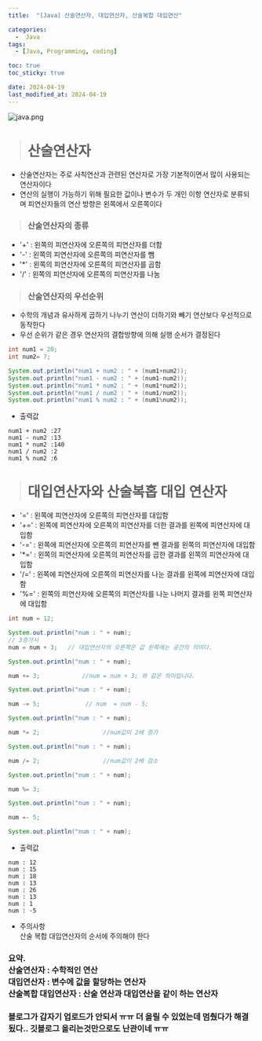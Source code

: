 ```yaml
---
title:  "[Java] 산술연산자, 대입연산자, 산술복합 대입연산" 

categories:
  -  Java
tags:
  - [Java, Programming, coding]

toc: true
toc_sticky: true

date: 2024-04-19
last_modified_at: 2024-04-19
---
```


![java.png](..%2Fassets%2Fimg%2Fjava.png)

> # 산술연산자

- 산술연산자는 주로 사칙연산과 관련된 연산자로 가장 기본적이면서 많이 사용되는 연산자이다
- 연산의 실행이 가능하기 위해 필요한 값이나 변수가 두 개인 이항 연산자로 분류되며 피연산자들의 연산 방향은 왼쪽에서 오른쪽이다

> ### 산술연산자의 종류
- '+' : 왼쪽의 피연산자에 오른쪽의 피연산자를 더함
- '-' : 왼쪽의 피연산자에 오른쪽의 피연산자를 뺌 
- '*' : 왼쪽의 피연산자에 오른쪽의 피연산자를 곱함
- '/' : 왼쪽의 피연산자에 오른쪽의 피연산자를 나눔

> ### 산술연산자의 우선순위
- 수학의 개념과 유사하게 곱하기 나누기 연산이 더하기와 빼기 연산보다 우선적으로 동작한다
- 우선 순위가 같은 경우 연산자의 결합방향에 의해 실행 순서가 결정된다

~~~java
int num1 = 20;
int num2= 7;

System.out.println("num1 + num2 : " + (num1+num2));
System.out.println("num1 - num2 : " + (num1-num2));
System.out.println("num1 * num2 : " + (num1*num2));
System.out.println("num1 / num2 : " + (num1/num2));
System.out.println("num1 % num2 : " + (num1%num2));
~~~

- 출력값

~~~
num1 + num2 :27
num1 - num2 :13
num1 * num2 :140
num1 / num2 :2
num1 % num2 :6
~~~

> # 대입연산자와 산술복홉 대입 연산자

- '=' : 왼쪽에 피연산자에 오른쪽의 피연산자를 대입함
- '+=' : 왼쪽에 피연산자에 오른쪽의 피연산자를 더한 결과를 왼쪽에 피연산자에 대입함
- '-=' : 왼쪽에 피연산자에 오른쪽의 피연산자를 뺀 결과를 왼쪽의 피연산자에 대입함
- '*=' : 왼쪽의 피연산자에 오른쪽의 피연산자를 곱한 결과를 왼쪽의 피연산자에 대입함
- '/=' : 왼쪽에 피연산자에 오른쪽의 피연산자를 나눈 결과를 왼쪽에 피연산자에 대입함
- '%=' : 왼쪽의 피연산자에 오른쪽의 피연산자를 나눈 나머지 결과를 왼쪽 피연산자에 대입함

~~~java
int num = 12;

System.out.println("num : " + num);
// 3증가시
num = num + 3;   // 대입연산자의 오른쪽은 값 왼쪽에는 공간의 의미다.

System.out.println("num : " + num);

num += 3;            //num = num + 3; 와 같은 의미입니다.

System.out.println("num : " + num);

num -= 5;             // num  = num - 5;

System.out.println("num : " + num);

num *= 2;                  //num값이 2배 증가

System.out.println("num : " + num);

num /= 2;                  //num값이 2배 감소

System.out.println("num : " + num);

num %= 3;

System.out.println("num : " + num);

num =- 5;

System.out.plintln("num : " + num);
~~~

- 출력값

~~~
num : 12
num : 15
num : 18
num : 13
num : 26
num : 13
num : 1
num : -5
~~~


- 주의사항<br> 
  산술 복합 대입연산자의 순서에 주의해야 한다

### 요약.<br>산술연산자 : 수학적인 연산<br>대입연산자 : 변수에 값을 할당하는 연산자<br>산술복합 대입연산자 : 산술 연산과 대입연산을 같이 하는 연산자

### 블로그가 갑자기 업로드가 안되서 ㅠㅠ 더 올릴 수 있었는데 멈췄다가 해결됬다.. 깃블로그 올리는것만으로도 난관이네 ㅠㅠ
